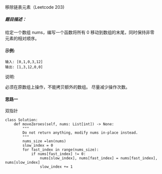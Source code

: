 移除链表元素（Leetcode 203)

##### 题目描述：
给定一个数组 nums，编写一个函数将所有 0 移动到数组的末尾，同时保持非零元素的相对顺序。

#### 示例:

```
输入: [0,1,0,3,12]
输出: [1,3,12,0,0]
```
说明:

必须在原数组上操作，不能拷贝额外的数组。
尽量减少操作次数。


#### 思路一
双指针

```
class Solution:
    def moveZeroes(self, nums: List[int]) -> None:
        """
        Do not return anything, modify nums in-place instead.
        """
        nums_size =len(nums)
        slow_index = 0
        for fast_index in range(nums_size):
            if nums[fast_index] != 0:
                nums[slow_index], nums[fast_index] = nums[fast_index], nums[slow_index]
                slow_index += 1

```
